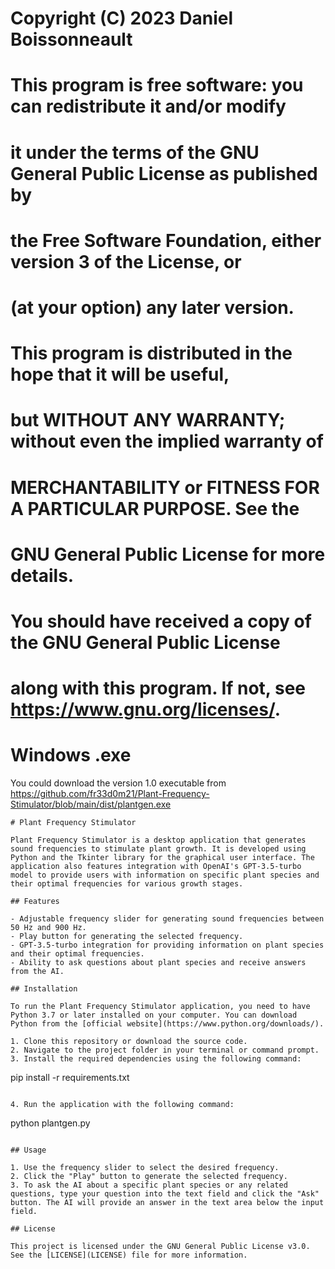 # Copyright (C) 2023 Daniel Boissonneault
# This program is free software: you can redistribute it and/or modify
# it under the terms of the GNU General Public License as published by
# the Free Software Foundation, either version 3 of the License, or
# (at your option) any later version.
#
# This program is distributed in the hope that it will be useful,
# but WITHOUT ANY WARRANTY; without even the implied warranty of
# MERCHANTABILITY or FITNESS FOR A PARTICULAR PURPOSE.  See the
# GNU General Public License for more details.
#
# You should have received a copy of the GNU General Public License
# along with this program.  If not, see <https://www.gnu.org/licenses/>.

# Windows .exe
You could download the version 1.0 executable from https://github.com/fr33d0m21/Plant-Frequency-Stimulator/blob/main/dist/plantgen.exe
```
# Plant Frequency Stimulator

Plant Frequency Stimulator is a desktop application that generates sound frequencies to stimulate plant growth. It is developed using Python and the Tkinter library for the graphical user interface. The application also features integration with OpenAI's GPT-3.5-turbo model to provide users with information on specific plant species and their optimal frequencies for various growth stages.

## Features

- Adjustable frequency slider for generating sound frequencies between 50 Hz and 900 Hz.
- Play button for generating the selected frequency.
- GPT-3.5-turbo integration for providing information on plant species and their optimal frequencies.
- Ability to ask questions about plant species and receive answers from the AI.

## Installation

To run the Plant Frequency Stimulator application, you need to have Python 3.7 or later installed on your computer. You can download Python from the [official website](https://www.python.org/downloads/).

1. Clone this repository or download the source code.
2. Navigate to the project folder in your terminal or command prompt.
3. Install the required dependencies using the following command:

```
pip install -r requirements.txt
```

4. Run the application with the following command:

```
python plantgen.py
```

## Usage

1. Use the frequency slider to select the desired frequency.
2. Click the "Play" button to generate the selected frequency.
3. To ask the AI about a specific plant species or any related questions, type your question into the text field and click the "Ask" button. The AI will provide an answer in the text area below the input field.

## License

This project is licensed under the GNU General Public License v3.0. See the [LICENSE](LICENSE) file for more information.
```
